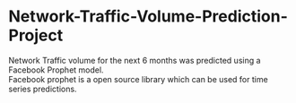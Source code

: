 # Network-Traffic-Volume-Prediction-Project

Network Traffic volume for the next 6 months was predicted using a Facebook Prophet model.<br/>
Facebook prophet is a open source library which can be used for time series predictions.
